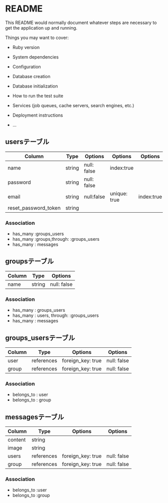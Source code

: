 # README

This README would normally document whatever steps are necessary to get the
application up and running.

Things you may want to cover:

* Ruby version

* System dependencies

* Configuration

* Database creation

* Database initialization

* How to run the test suite

* Services (job queues, cache servers, search engines, etc.)

* Deployment instructions

* ...

## usersテーブル

|Column|Type|Options|Options|Options|
|------|----|-------|-------|-------|
|name|string|null: false|index:true|
|password|string|null: false|
|email|string|null:false|unique: true|index:true|
|reset_password_token|string|

### Association
- has_many :groups_users
- has_many :groups,through: :groups_users
- has_many : messages



## groupsテーブル
|Column|Type|Options|
|------|----|-------|
|name|string|null: false|

### Association
- has_many : groups_users
- has_many : users, through: :groups_users
- has_many : messages

## groups_usersテーブル

|Column|Type|Options|Options|
|------|----|-------|-------|
|user|references|foreign_key: true|null: false|
|group|references|foreign_key: true|null: false|

### Association
- belongs_to : user
- belongs_to : group


## messagesテーブル

|Column|Type|Options|Options|
|------|----|-------|-------|
|content|string|
|image|string|
|users|references|foreign_key: true|null: false|
|group|references|foreign_key: true|null: false|

### Association
- belongs_to :user
- belongs_to :group
